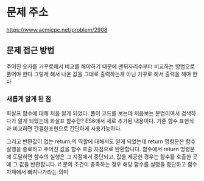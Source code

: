 # 문제 주소 
https://www.acmicpc.net/problem/2908

## 문제 접근 방법 
주어진 숫자를 거꾸로해서 비교를 해야하기 때문에 맨뒤자리수부터 비교하는 방법으로 풀어야 한다 그렇게 해서 나온 값을 그대로 출력하는게 아닌 거꾸로 해서 출력을 해야 한다 

### 새롭게 알게 된 점 
화살표 함수에 대해 처음 알게 되었다. 풀이 코드를 보는데 처음보는 문법이여서 검색하다가 알게 되었는데 화살표 함수란? ES6에서 새로 추가된 내용이다. 기존 함수 표현식과 비교하면 간결한표현으로 간단하게 사용가능하다. 

그리고 반환값이 없는 return;의 역할에 대해서도 알게 되었는데 return 명령문은 함수 실행을 종료하고 주어진 값을 함수 호출 지점으로 반환합니다.
함수에서 return 명령문에 도달하면 함수의 실행은 그 지점에서 중단되고,
값을 제공한 경우는 함수를 호출한 곳에 그 값을 반환합니다.
if 문의 조건이 충족하는 경우 해당 함수를 실행을 중단하고 함수 자체에서 빠져나가라는 의미